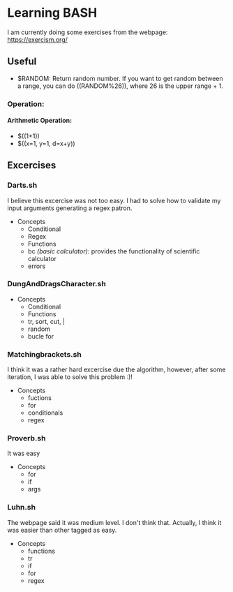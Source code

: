 # Learning BASH 

I am currently doing some exercises from the webpage: https://exercism.org/

## Useful 
- \$RANDOM: Return random number. If you want to get random between a range, you can do $(($RANDOM%26)), where 26 is the upper range + 1.

### Operation:
#### Arithmetic Operation:
- $((1+1))  
- $((x=1, y=1, d=x+y))

## Excercises
### Darts.sh  
I believe this excercise was not too easy. I had to solve how to validate my input arguments generating a regex patron. 
 - Concepts
    - Conditional
    - Regex
    - Functions
    - bc *(basic calculator)*: provides the functionality of scientific calculator
    - errors 

### DungAndDragsCharacter.sh
 - Concepts 
    - Conditional  
    - Functions
    - tr, sort, cut, |
    - random
    - bucle for

### Matchingbrackets.sh
I think it was a rather hard excercise due the algorithm, however, after some iteration, I was able to solve this problem :)!  
- Concepts
    - fuctions
    - for
    - conditionals
    - regex

### Proverb.sh
It was easy
- Concepts
    - for  
    - if  
    - args

### Luhn.sh
The webpage said it was medium level. I don't think that. Actually, I think it was easier than other tagged as easy.
- Concepts
    - functions
    - tr
    - if
    - for 
    - regex 



